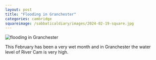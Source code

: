```yaml
---
layout: post
title: "Flooding in Granchester"
categories: cambridge
squareimage: /sabbaticaldiary/images/2024-02-19-square.jpg
---
```

<img src="/sabbaticaldiary/images/2024-02-19.jpg" alt="flooding in Granchester" class="center">

This February has been a very wet month and in Granchester the water level of River Cam is very high.